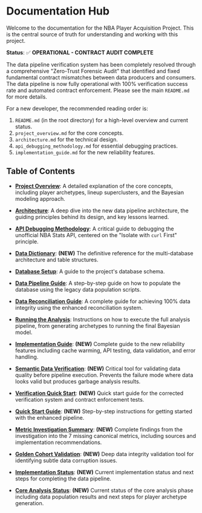 # Documentation Hub

Welcome to the documentation for the NBA Player Acquisition Project. This is the central source of truth for understanding and working with this project.

**Status**: ✅ **OPERATIONAL - CONTRACT AUDIT COMPLETE**

The data pipeline verification system has been completely resolved through a comprehensive "Zero-Trust Forensic Audit" that identified and fixed fundamental contract mismatches between data producers and consumers. The data pipeline is now fully operational with 100% verification success rate and automated contract enforcement. Please see the main `README.md` for more details.

For a new developer, the recommended reading order is:
1.  `README.md` (in the root directory) for a high-level overview and current status.
2.  `project_overview.md` for the core concepts.
3.  `architecture.md` for the technical design.
4.  `api_debugging_methodology.md` for essential debugging practices.
5.  `implementation_guide.md` for the new reliability features.

## Table of Contents

-   **[Project Overview](./project_overview.md)**: A detailed explanation of the core concepts, including player archetypes, lineup superclusters, and the Bayesian modeling approach.

-   **[Architecture](./architecture.md)**: A deep dive into the new data pipeline architecture, the guiding principles behind its design, and key lessons learned.

-   **[API Debugging Methodology](./api_debugging_methodology.md)**: A critical guide to debugging the unofficial NBA Stats API, centered on the "Isolate with `curl` First" principle.

-   **[Data Dictionary](./data_dictionary.md)**: **(NEW)** The definitive reference for the multi-database architecture and table structures.

-   **[Database Setup](./database_setup.md)**: A guide to the project's database schema.

-   **[Data Pipeline Guide](./data_pipeline.md)**: A step-by-step guide on how to populate the database using the legacy data population scripts.

-   **[Data Reconciliation Guide](./data_reconciliation_guide.md)**: A complete guide for achieving 100% data integrity using the enhanced reconciliation system.

-   **[Running the Analysis](./running_the_analysis.md)**: Instructions on how to execute the full analysis pipeline, from generating archetypes to running the final Bayesian model.

-   **[Implementation Guide](./implementation_guide.md)**: **(NEW)** Complete guide to the new reliability features including cache warming, API testing, data validation, and error handling.

-   **[Semantic Data Verification](./semantic_data_verification.md)**: **(NEW)** Critical tool for validating data quality before pipeline execution. Prevents the failure mode where data looks valid but produces garbage analysis results.

-   **[Verification Quick Start](./verification_quick_start.md)**: **(NEW)** Quick start guide for the corrected verification system and contract enforcement tests.

-   **[Quick Start Guide](./quick_start.md)**: **(NEW)** Step-by-step instructions for getting started with the enhanced pipeline.

-   **[Metric Investigation Summary](./metric_investigation_summary.md)**: **(NEW)** Complete findings from the investigation into the 7 missing canonical metrics, including sources and implementation recommendations.

-   **[Golden Cohort Validation](../GOLDEN_COHORT_VALIDATION.md)**: **(NEW)** Deep data integrity validation tool for identifying subtle data corruption issues.

-   **[Implementation Status](../IMPLEMENTATION_STATUS.md)**: **(NEW)** Current implementation status and next steps for completing the data pipeline.

-   **[Core Analysis Status](../CORE_ANALYSIS_STATUS.md)**: **(NEW)** Current status of the core analysis phase including data population results and next steps for player archetype generation.
